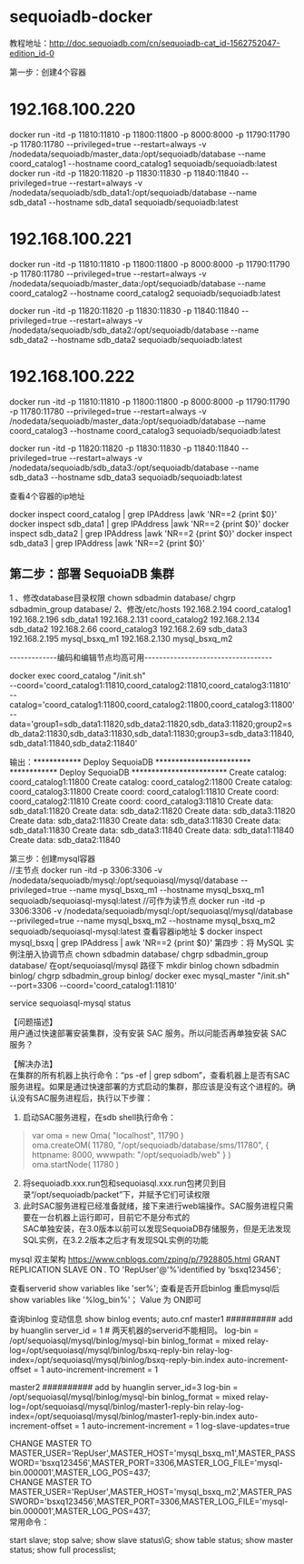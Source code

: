 # sequoiadb-docker
教程地址：http://doc.sequoiadb.com/cn/sequoiadb-cat_id-1562752047-edition_id-0


第一步：创建4个容器
 # 192.168.100.220
 docker run -itd -p 11810:11810 -p 11800:11800  -p 8000:8000 -p 11790:11790  -p 11780:11780 --privileged=true  --restart=always  -v  /nodedata/sequoiadb/master_data:/opt/sequoiadb/database --name coord_catalog1 --hostname coord_catalog1 sequoiadb/sequoiadb:latest
  docker run -itd -p 11820:11820 -p 11830:11830  -p 11840:11840 --privileged=true  --restart=always -v /nodedata/sequoiadb/sdb_data1:/opt/sequoiadb/database --name sdb_data1 --hostname sdb_data1 sequoiadb/sequoiadb:latest
# 192.168.100.221
docker run -itd -p 11810:11810 -p 11800:11800  -p 8000:8000 -p 11790:11790  -p 11780:11780 --privileged=true  --restart=always  -v  /nodedata/sequoiadb/master_data:/opt/sequoiadb/database --name coord_catalog2  --hostname coord_catalog2 sequoiadb/sequoiadb:latest

 docker run -itd   -p 11820:11820 -p 11830:11830  -p 11840:11840  --privileged=true  --restart=always -v /nodedata/sequoiadb/sdb_data2:/opt/sequoiadb/database --name sdb_data2 --hostname sdb_data2 sequoiadb/sequoiadb:latest
# 192.168.100.222
docker run -itd -p 11810:11810 -p 11800:11800  -p 8000:8000 -p 11790:11790  -p 11780:11780 --privileged=true  --restart=always  -v  /nodedata/sequoiadb/master_data:/opt/sequoiadb/database --name coord_catalog3  --hostname coord_catalog3  sequoiadb/sequoiadb:latest

 docker run -itd   -p 11820:11820 -p 11830:11830  -p 11840:11840   --privileged=true  --restart=always -v /nodedata/sequoiadb/sdb_data3:/opt/sequoiadb/database --name sdb_data3 --hostname sdb_data3 sequoiadb/sequoiadb:latest




查看4个容器的ip地址

docker inspect coord_catalog | grep IPAddress |awk 'NR==2 {print $0}'
docker inspect sdb_data1 | grep IPAddress |awk 'NR==2 {print $0}'
docker inspect sdb_data2 | grep IPAddress |awk 'NR==2 {print $0}'
docker inspect sdb_data3 | grep IPAddress |awk 'NR==2 {print $0}'

第二步：部署 SequoiaDB 集群
----------------------------------------
1 、修改database目录权限
chown  sdbadmin database/
chgrp sdbadmin_group database/
2、修改/etc/hosts 
192.168.2.194	coord_catalog1
192.168.2.196	sdb_data1
192.168.2.131	coord_catalog2
192.168.2.134	sdb_data2
192.168.2.66	coord_catalog3
192.168.2.69	sdb_data3
192.168.2.195   mysql_bsxq_m1
192.168.2.130   mysql_bsxq_m2




-------------编码和编辑节点均高可用-----------------------------------	

docker exec coord_catalog "/init.sh" \
      --coord='coord_catalog1:11810,coord_catalog2:11810,coord_catalog3:11810' \
      --catalog='coord_catalog1:11800,coord_catalog2:11800,coord_catalog3:11800' \
	--data='group1=sdb_data1:11820,sdb_data2:11820,sdb_data3:11820;group2=sdb_data2:11830,sdb_data3:11830,sdb_data1:11830;group3=sdb_data3:11840,sdb_data1:11840,sdb_data2:11840'
	

	
	
输出：************ Deploy SequoiaDB ************************
************ Deploy SequoiaDB ************************
Create catalog: coord_catalog1:11800
Create catalog: coord_catalog2:11800
Create catalog: coord_catalog3:11800
Create coord:   coord_catalog1:11810
Create coord:   coord_catalog2:11810
Create coord:   coord_catalog3:11810
Create data:    sdb_data1:11820
Create data:    sdb_data2:11820
Create data:    sdb_data3:11820
Create data:    sdb_data2:11830
Create data:    sdb_data3:11830
Create data:    sdb_data1:11830
Create data:    sdb_data3:11840
Create data:    sdb_data1:11840
Create data:    sdb_data2:11840

	
第三步：创建mysql容器	
//主节点
docker run -itd -p 3306:3306 -v /nodedata/sequoiadb/mysql:/opt/sequoiasql/mysql/database --privileged=true --name mysql_bsxq_m1 --hostname mysql_bsxq_m1 sequoiadb/sequoiasql-mysql:latest
//可作为读节点
docker run -itd -p 3306:3306 -v /nodedata/sequoiadb/mysql:/opt/sequoiasql/mysql/database --privileged=true --name mysql_bsxq_m2 --hostname mysql_bsxq_m2 sequoiadb/sequoiasql-mysql:latest
查看容器ip地址
$ docker inspect mysql_bsxq | grep IPAddress | awk 'NR==2 {print $0}'
第四步：将 MySQL 实例注册入协调节点
chown  sdbadmin database/
chgrp sdbadmin_group database/
在opt/sequoiasql/mysql 路径下
mkdir binlog
chown  sdbadmin binlog/
chgrp sdbadmin_group binlog/
docker exec mysql_master "/init.sh" --port=3306 --coord='coord_catalog1:11810'



service sequoiasql-mysql status


【问题描述】  
用户通过快速部署安装集群，没有安装 SAC 服务。所以问能否再单独安装 SAC 服务？ 

【解决办法】  
在集群的所有机器上执行命令：“ps -ef | grep sdbom”，查看机器上是否有SAC服务进程。如果是通过快速部署的方式启动的集群，那应该是没有这个进程的。确认没有SAC服务进程后，执行以下步骤：  
1. 启动SAC服务进程，在sdb shell执行命令：  
>var oma = new Oma( "localhost", 11790 )  
>oma.createOM( 11780, "/opt/sequoiadb/database/sms/11780", { httpname: 8000, wwwpath: "/opt/sequoiadb/web" } )  
>oma.startNode( 11780 )  
2. 将sequoiadb.xxx.run包和sequoiasql.xxx.run包拷贝到目录“/opt/sequoiadb/packet”下，并赋予它们可读权限  
3. 此时SAC服务进程已经准备就绪，接下来进行web端操作。SAC服务进程只需要在一台机器上运行即可，目前它不是分布式的  
SAC单独安装，在3.0版本以前可以发现SequoiaDB存储服务，但是无法发现SQL实例，在3.2.2版本之后才有发现SQL实例的功能 

mysql 双主架构
https://www.cnblogs.com/zping/p/7928805.html
GRANT REPLICATION SLAVE ON *.* TO 'RepUser'@'%'identified by 'bsxq123456';


查看serverid   show variables like 'ser%';
查看是否开启binlog      重启mysql后    show variables like '%log_bin%'； Value 为 ON即可
 
查询binlog 变动信息   show binlog events;
auto.cnf
master1
########## add by huanglin
server_id = 1 # 两天机器的serverid不能相同。
log-bin = /opt/sequoiasql/mysql/binlog/mysql-bin
binlog_format = mixed
relay-log=/opt/sequoiasql/mysql/binlog/bsxq-reply-bin
relay-log-index=/opt/sequoiasql/mysql/binlog/bsxq-reply-bin.index
auto-increment-offset = 1
auto-increment-increment = 1

master2
########## add by huanglin
server_id=3
log-bin = /opt/sequoiasql/mysql/binlog/mysql-bin
binlog_format = mixed
relay-log=/opt/sequoiasql/mysql/binlog/master1-reply-bin
relay-log-index=/opt/sequoiasql/mysql/binlog/master1-reply-bin.index
auto-increment-offset = 1
auto-increment-increment = 1
log-slave-updates=true


CHANGE MASTER TO MASTER_USER='RepUser',MASTER_HOST='mysql_bsxq_m1',MASTER_PASSWORD='bsxq123456',MASTER_PORT=3306,MASTER_LOG_FILE='mysql-bin.000001',MASTER_LOG_POS=437;  
CHANGE MASTER TO MASTER_USER='RepUser',MASTER_HOST='mysql_bsxq_m2',MASTER_PASSWORD='bsxq123456',MASTER_PORT=3306,MASTER_LOG_FILE='mysql-bin.000001',MASTER_LOG_POS=437;  
常用命令：

start slave;
stop salve;
show slave status\G;
show table status;
show master status;
show full processlist;
